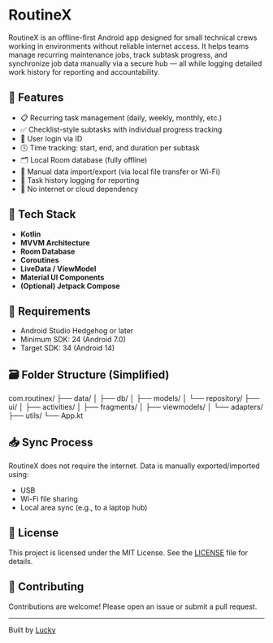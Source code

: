 # RoutineX

RoutineX is an offline-first Android app designed for small technical crews working in environments without reliable internet access. It helps teams manage recurring maintenance jobs, track subtask progress, and synchronize job data manually via a secure hub — all while logging detailed work history for reporting and accountability.

## 🚀 Features

- 📋 Recurring task management (daily, weekly, monthly, etc.)
- ✅ Checklist-style subtasks with individual progress tracking
- 👥 User login via ID
- 🕓 Time tracking: start, end, and duration per subtask
- 🗂️ Local Room database (fully offline)
- 🔄 Manual data import/export (via local file transfer or Wi-Fi)
- 🧾 Task history logging for reporting
- 🔐 No internet or cloud dependency

## 🧱 Tech Stack

- **Kotlin**
- **MVVM Architecture**
- **Room Database**
- **Coroutines**
- **LiveData / ViewModel**
- **Material UI Components**
- **(Optional) Jetpack Compose**

## 🔧 Requirements

- Android Studio Hedgehog or later
- Minimum SDK: 24 (Android 7.0)
- Target SDK: 34 (Android 14)

## 🗃️ Folder Structure (Simplified)


com.routinex/
├── data/
│ ├── db/
│ ├── models/
│ └── repository/
├── ui/
│ ├── activities/
│ ├── fragments/
│ ├── viewmodels/
│ └── adapters/
├── utils/
└── App.kt


## 📥 Sync Process

RoutineX does not require the internet. Data is manually exported/imported using:

- USB
- Wi-Fi file sharing
- Local area sync (e.g., to a laptop hub)

## 📄 License

This project is licensed under the MIT License. See the [LICENSE](LICENSE) file for details.

## 🤝 Contributing

Contributions are welcome! Please open an issue or submit a pull request.

---

Built by [Lucky](https://github.com/LuckyTheLukes/)

